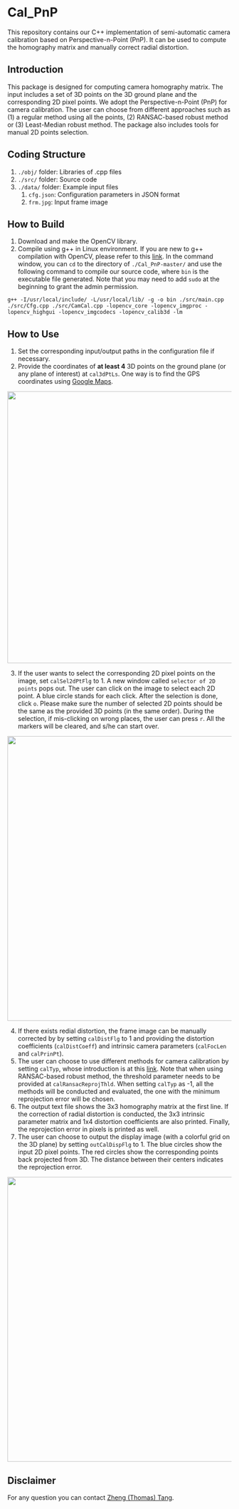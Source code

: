 # Cal_PnP

This repository contains our C++ implementation of semi-automatic camera calibration based on Perspective-n-Point (PnP). It can be used to compute the homography matrix and manually correct radial distortion. 

## Introduction

This package is designed for computing camera homography matrix. The input includes a set of 3D points on the 3D ground plane and the corresponding 2D pixel points. We adopt the Perspective-n-Point (PnP) for camera calibration. The user can choose from different approaches such as (1) a regular method using all the points, (2) RANSAC-based robust method or (3) Least-Median robust method. The package also includes tools for manual 2D points selection. 

## Coding Structure
1. `./obj/` folder: Libraries of .cpp files
2. `./src/` folder: Source code
3. `./data/` folder: Example input files
   1. `cfg.json`: Configuration parameters in JSON format
   2. `frm.jpg`: Input frame image

## How to Build
1. Download and make the OpenCV library.
2. Compile using g++ in Linux environment. If you are new to g++ compilation with OpenCV, please refer to this [link](http://answers.opencv.org/question/25642/how-to-compile-basic-opencv-program-in-c-in-ubuntu/). In the command window, you can `cd` to the directory of `./Cal_PnP-master/` and use the following command to compile our source code, where `bin` is the executable file generated. Note that you may need to add `sudo` at the beginning to grant the admin permission.

```g++ -I/usr/local/include/ -L/usr/local/lib/ -g -o bin ./src/main.cpp ./src/Cfg.cpp ./src/CamCal.cpp -lopencv_core -lopencv_imgproc -lopencv_highgui -lopencv_imgcodecs -lopencv_calib3d -lm```

## How to Use
1. Set the corresponding input/output paths in the configuration file if necessary. 
2. Provide the coordinates of **at least 4** 3D points on the ground plane (or any plane of interest) at `cal3dPtLs`. One way is to find the GPS coordinates using [Google Maps](https://www.google.com/maps). 

<div align="center">
    <img src="/pic/pic0.png", width="611">
</div>

3. If the user wants to select the corresponding 2D pixel points on the image, set `calSel2dPtFlg` to 1. A new window called `selector of 2D points` pops out. The user can click on the image to select each 2D point. A blue circle stands for each click. After the selection is done, click `o`. Please make sure the number of selected 2D points should be the same as the provided 3D points (in the same order). During the selection, if mis-clicking on wrong places, the user can press `r`. All the markers will be cleared, and s/he can start over. 

<div align="center">
    <img src="/pic/pic1.jpg", width="640">
</div>

4. If there exists redial distortion, the frame image can be manually corrected by by setting `calDistFlg` to 1 and providing the distortion coefficients (`calDistCoeff`) and intrinsic camera parameters (`calFocLen` and `calPrinPt`). 
5. The user can choose to use different methods for camera calibration by setting `calTyp`, whose introduction is at this [link](https://docs.opencv.org/2.4/modules/calib3d/doc/camera_calibration_and_3d_reconstruction.html#findhomography). Note that when using RANSAC-based robust method, the threshold parameter needs to be provided at  `calRansacReprojThld`. When setting `calTyp` as -1, all the methods will be conducted and evaluated, the one with the minimum reprojection error will be chosen. 
6. The output text file shows the 3x3 homography matrix at the first line. If the correction of radial distortion is conducted, the 3x3 intrinsic parameter matrix and 1x4 distortion coefficients are also printed. Finally, the reprojection error in pixels is printed as well. 
7. The user can choose to output the display image (with a colorful grid on the 3D plane) by setting `outCalDispFlg` to 1. The blue circles show the input 2D pixel points. The red circles show the corresponding points back projected from 3D. The distance between their centers indicates the reprojection error. 

<div align="center">
    <img src="/pic/pic2.jpg", width="640">
</div>


## Disclaimer
For any question you can contact [Zheng (Thomas) Tang](https://github.com/zhengthomastang).


